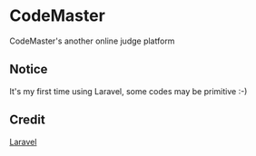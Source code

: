 # CodeMaster
CodeMaster's another online judge platform

## Notice

It's my first time using Laravel, some codes may be primitive :-)

## Credit

[Laravel](https://github.com/laravel/laravel)